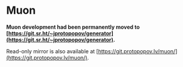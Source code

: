 # Muon

**Muon development had been permanently moved to [https://git.sr.ht/~jprotopopov/generator](https://git.sr.ht/~jprotopopov/generator).**

Read-only mirror is also available at [https://git.protopopov.lv/muon/](https://git.protopopov.lv/muon/).
